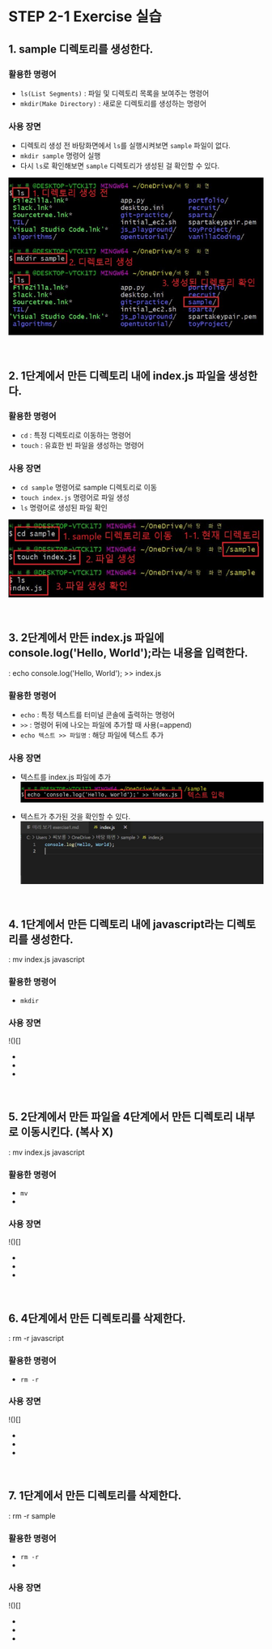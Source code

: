 # STEP 2-1 Exercise 실습

## 1. sample 디렉토리를 생성한다.
### 활용한 명령어
- `ls(List Segments)` : 파일 및 디렉토리 목록을 보여주는 명령어
- `mkdir(Make Directory)` : 새로운 디렉토리를 생성하는 명령어

### 사용 장면
- 디렉토리 생성 전 바탕화면에서 `ls`를 실행시켜보면 `sample` 파일이 없다.
- `mkdir sample` 명령어 실행
- 다시 `ls`로 확인해보면 `sample` 디렉토리가 생성된 걸 확인할 수 있다.

![](https://github.com/kimcno3/vanillaCoding/blob/main/step2/img1.JPG?raw=true)


<br>

## 2. 1단계에서 만든 디렉토리 내에 index.js 파일을 생성한다.
### 활용한 명령어
- `cd` : 특정 디렉토리로 이동하는 명령어
- `touch` : 유효한 빈 파일을 생성하는 명령어

### 사용 장면
- `cd sample` 명령어로 sample 디렉토리로 이동
- `touch index.js` 명령어로 파일 생성
-  `ls` 명령어로 생성된 파일 확인

![](https://github.com/kimcno3/vanillaCoding/blob/main/step2/img2.JPG?raw=true)


<br>

## 3. 2단계에서 만든 index.js 파일에 console.log('Hello, World');라는 내용을 입력한다.
: echo console.log('Hello, World'); >> index.js
### 활용한 명령어
- `echo` : 특정 텍스트를 터미널 콘솔에 출력하는 명령어
- `>>` : 명령어 뒤에 나오는 파일에 추가할 때 사용(=append)
- `echo 텍스트 >> 파일명` : 해당 파일에 텍스트 추가

### 사용 장면
- 텍스트를 index.js 파일에 추가
    ![](https://github.com/kimcno3/vanillaCoding/blob/main/step2/img3.jpg?raw=true)

- 텍스트가 추가된 것을 확인할 수 있다.
![](https://github.com/kimcno3/vanillaCoding/blob/main/step2/img3_1.JPG?raw=true)

<br>

## 4. 1단계에서 만든 디렉토리 내에 javascript라는 디렉토리를 생성한다.
: mv index.js javascript
### 활용한 명령어
- `mkdir`

### 사용 장면
!()[]

- 
- 
- 

<br>

## 5. 2단계에서 만든 파일을 4단계에서 만든 디렉토리 내부로 이동시킨다. (복사 X)
: mv index.js javascript
### 활용한 명령어
- `mv`
- 

### 사용 장면
!()[]

- 
- 
- 

<br>

## 6. 4단계에서 만든 디렉토리를 삭제한다.
: rm -r javascript
### 활용한 명령어
- `rm -r`

### 사용 장면
!()[]

- 
- 
- 

<br>

## 7. 1단계에서 만든 디렉토리를 삭제한다.
: rm -r sample
### 활용한 명령어
- `rm -r`
- 

### 사용 장면
!()[]

- 
- 
- 